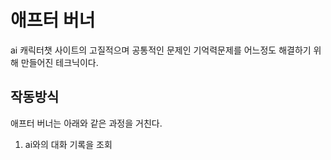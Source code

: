 # 애프터 버너

ai 캐릭터챗 사이트의 고질적으며 공통적인 문제인 기억력문제를 어느정도 해결하기 위해 만들어진 테크닉이다.

## 작동방식

애프터 버너는 아래와 같은 과정을 거친다.

1. ai와의 대화 기록을 조회
